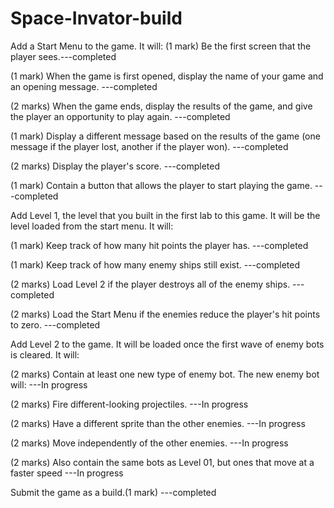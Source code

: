 # Space-Invator-build
Add a Start Menu to the game. It will:
(1 mark) Be the first screen that the player sees.---completed

(1 mark) When the game is first opened, display the name of your game and an opening message. ---completed

(2 marks) When the game ends, display the results of the game, and give the player an opportunity to play again. ---completed

(1 mark) Display a different message based on the results of the game (one message if the player lost, another if the player won). ---completed

(2 marks) Display the player's score. ---completed

(1 mark) Contain a button that allows the player to start playing the game. ---completed

Add Level 1, the level that you built in the first lab to this game. It will be the level loaded from the start menu. It will:

(1 mark) Keep track of how many hit points the player has. ---completed

(1 mark) Keep track of how many enemy ships still exist. ---completed

(2 marks) Load Level 2 if the player destroys all of the enemy ships. ---completed

(2 marks) Load the Start Menu if the enemies reduce the player's hit points to zero. ---completed

Add Level 2 to the game. It will be loaded once the first wave of enemy bots is cleared. It will:

(2 marks) Contain at least one new type of enemy bot. The new enemy bot will:  ---In progress

(2 marks) Fire different-looking projectiles. ---In progress

(2 marks) Have a different sprite than the other enemies. ---In progress

(2 marks) Move independently of the other enemies. ---In progress

(2 marks) Also contain the same bots as Level 01, but ones that move at a faster speed ---In progress

Submit the game as a build.(1 mark)  ---completed
